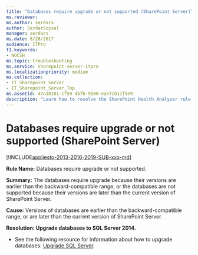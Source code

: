 ```yaml
---
title: "Databases require upgrade or not supported (SharePoint Server)"
ms.reviewer: 
ms.author: serdars
author: SerdarSoysal
manager: serdars
ms.date: 8/28/2017
audience: ITPro
f1.keywords:
- NOCSH
ms.topic: troubleshooting
ms.service: sharepoint-server-itpro
ms.localizationpriority: medium
ms.collection:
- IT_Sharepoint_Server
- IT_Sharepoint_Server_Top
ms.assetid: 47a18181-cf59-4b7b-9b00-eae7cb11f5e9
description: "Learn how to resolve the SharePoint Health Analyzer rule: Databases require upgrade or not supported, for SharePoint Server."
---
```


# Databases require upgrade or not supported (SharePoint Server)

[!INCLUDE[appliesto-2013-2016-2019-SUB-xxx-md](../includes/appliesto-2013-2016-2019-SUB-xxx-md.md)]
  
 **Rule Name:** Databases require upgrade or not supported. 
  
 **Summary:** The databases require upgrade because their versions are earlier than the backward-compatible range, or the databases are not supported because their versions are later than the current version of SharePoint Server. 
  
 **Cause:** Versions of databases are earlier than the backward-compatible range, or are later than the current version of SharePoint Server. 
  
 **Resolution: Upgrade databases to SQL Server 2014.**
  
- See the following resource for information about how to upgrade databases: [Upgrade SQL Server](/sql/database-engine/install-windows/upgrade-sql-server?view=sql-server-2017).
    

